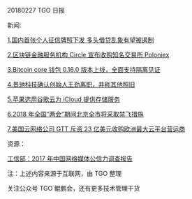 20180227 TGO 日报

新闻:

[1.国内首张个人征信牌照下发 多头借贷乱象有望被遏制](http://tech.sina.com.cn/i/2018-02-27/doc-ifyrwsqi6923102.shtml)

[2.区块链金融服务机构 Circle 宣布收购知名交易所 Poloniex](http://tech.qq.com/a/20180227/019526.htm)

[3.Bitcoin core 钱包 0.16.0 版本上线，全面支持隔离见证](https://www.leiphone.com/news/201802/kp0vQGZt830flNkj.html)

[4.景驰科技确认创始人王劲离职，并称其他照旧](http://tech.qq.com/a/20180226/028438.htm)

[5.苹果选用谷歌云为 iCloud 提供存储服务](http://tech.sina.com.cn/it/2018-02-27/doc-ifyrwsqi6230226.shtml)

[6.2018 年全国“两会”期间北京全市将采取禁飞措施](http://tech.sina.com.cn/it/2018-02-27/doc-ifyrvnsw9981448.shtml)

[7.美国云网络公司 GTT 斥资 23 亿美元收购欧洲最大云平台营运商](http://tech.qq.com/a/20180227/008376.htm)


资源：

[工信部：2017 年中国网络媒体公信力调查报告](http://tech.qq.com/a/20180226/021195.htm)

注：上述内容来源于互联网，由 TGO 整理

关注公众号 TGO 鲲鹏会，还有更多技术管理干货
